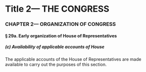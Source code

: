 
# Title 2— THE CONGRESS
### CHAPTER 2— ORGANIZATION OF CONGRESS
#### § 29a. Early organization of House of Representatives
##### (c) Availability of applicable accounts of House

The applicable accounts of the House of Representatives are made available to carry out the purposes of this section.
